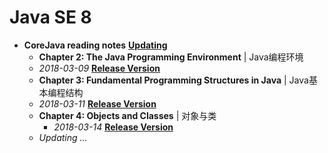 # Java SE 8

- **CoreJava reading notes** **[Updating]()**
  -   **Chapter 2: The Java Programming Environment** | Java编程环境
    - *2018-03-09* **[Release Version]()**
  -   **Chapter 3: Fundamental Programming Structures in Java** | Java基本编程结构
    - *2018-03-11* [**Release Version**]()
  -   **Chapter 4: Objects and Classes** | 对象与类
      -   *2018-03-14*  [**Release Version**]()
  - *Updating ...*


